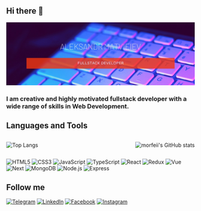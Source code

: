 ## Hi there 👋

[![Header](https://github.com/morfeii/morfeii/blob/main/assets/banner.jpg)](https://github.com/morfeii)

### I am creative and highly motivated fullstack developer with a wide range of skills in Web Development. 

## Languages and Tools
<div style="display: flex; justify-content: space-between;">

![Top Langs](https://github-readme-stats.vercel.app/api/top-langs/?username=morfeii&layout=compact)

![morfeii's GitHub stats](https://github-readme-stats.vercel.app/api?username=morfeii&count_private=true&show_icons=true&theme=buefy)

</div>


![HTML5](https://img.shields.io/badge/-HTML5-informational?style=for-the-badge&logo=html5)
![CSS3](https://img.shields.io/badge/-CSS3-informational?style=for-the-badge&logo=css3)
![JavaScript](https://img.shields.io/badge/-JavaScript-informational?style=for-the-badge&logo=javascript)
![TypeScript](https://img.shields.io/badge/-TypeScript-informational?style=for-the-badge&logo=TypeScript&logoColor=darkblue)
![React](https://img.shields.io/badge/-React-informational?style=for-the-badge&logo=react)
![Redux](https://img.shields.io/badge/-Redux-informational?style=for-the-badge&logo=redux)
![Vue](https://img.shields.io/badge/-Vue-informational?style=for-the-badge&logo=vue.js)
![Next](https://img.shields.io/badge/-Next-informational?style=for-the-badge&logo=Next.js)
![MongoDB](https://img.shields.io/badge/-MongoDB-informational?style=for-the-badge&logo=mongodb)
![Node.js](https://img.shields.io/badge/-Node.js-informational?style=for-the-badge&logo=node.js)
![Express](https://img.shields.io/badge/-Express-informational?style=for-the-badge&logo=Express)

## Follow me
[![Telegram](https://img.shields.io/badge/-Telegram-black?style=for-the-badge&logo=Telegram)](https://t.me/matveev13)
[![LinkedIn](https://img.shields.io/badge/-LinkedIn-black?style=for-the-badge&logo=LinkedIn)](https://www.linkedin.com/in/alexmatveev-webdev/)
[![Facebook](https://img.shields.io/badge/-Facebook-black?style=for-the-badge&logo=Facebook)](https://fb.com/matveev13)
[![Instagram](https://img.shields.io/badge/-Instagram-black?style=for-the-badge&logo=Instagram)](https://www.instagram.com/matveev.13/)


<!-- ![morfeii's wakatime stats](https://github-readme-stats.vercel.app/api/wakatime?username=morfeii&layout=compact) -->



<!--
**morfeii/morfeii** is a ✨ _special_ ✨ repository because its `README.md` (this file) appears on your GitHub profile.

Here are some ideas to get you started:

- 🔭 I’m currently working on ...
- 🌱 I’m currently learning ...
- 👯 I’m looking to collaborate on ...
- 🤔 I’m looking for help with ...
- 💬 Ask me about ...
- 📫 How to reach me: ...
- 😄 Pronouns: ...
- ⚡ Fun fact: ...
-->

